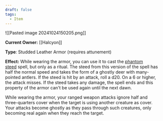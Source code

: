 ```yaml
---
draft: false
tags:
  - Item
---
```

![[Pasted image 20241024150205.png]]

**Current Owner:** [[Halcyon]]

**Type**: Studded Leather Armor (requires attunement)

**Effect:** While wearing the armor, you can use it to cast the [phantom steed](https://5e.tools/spells.html#phantom%20steed_xphb) spell, but only as a ritual. The steed from this version of the spell has half the normal speed and takes the form of a ghostly deer with many-pointed antlers. If the steed is hit by an attack, roll a d20. On a 6 or higher, the attack misses. If the steed takes any damage, the spell ends and this property of the armor can't be used again until the next dawn.

While wearing the armor, your ranged weapon attacks ignore half and three-quarters cover when the target is using another creature as cover. Your attacks become ghostly as they pass through such creatures, only becoming real again when they reach the target.
